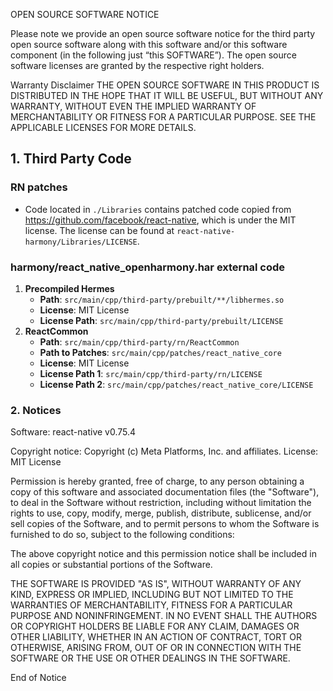 OPEN SOURCE SOFTWARE NOTICE

Please note we provide an open source software notice for the third party open source software along with this software and/or this software component (in the following just “this SOFTWARE”). The open source software licenses are granted by the respective right holders.

Warranty Disclaimer
THE OPEN SOURCE SOFTWARE IN THIS PRODUCT IS DISTRIBUTED IN THE HOPE THAT IT WILL BE USEFUL, BUT WITHOUT ANY WARRANTY, WITHOUT EVEN THE IMPLIED WARRANTY OF MERCHANTABILITY OR FITNESS FOR A PARTICULAR PURPOSE. SEE THE APPLICABLE LICENSES FOR MORE DETAILS.


## 1. Third Party Code
### RN patches
- Code located in `./Libraries` contains patched code copied from https://github.com/facebook/react-native, which is under the MIT license. The license can be found at `react-native-harmony/Libraries/LICENSE`.

### harmony/react_native_openharmony.har external code
1. **Precompiled Hermes**
   - **Path**: `src/main/cpp/third-party/prebuilt/**/libhermes.so`
   - **License**: MIT License
   - **License Path**: `src/main/cpp/third-party/prebuilt/LICENSE`
2. **ReactCommon**
   - **Path**: `src/main/cpp/third-party/rn/ReactCommon`
   - **Path to Patches**: `src/main/cpp/patches/react_native_core`
   - **License**: MIT License
   - **License Path 1**: `src/main/cpp/third-party/rn/LICENSE`
   - **License Path 2**: `src/main/cpp/patches/react_native_core/LICENSE`

### 2. Notices
Software: react-native v0.75.4

Copyright notice:
Copyright (c) Meta Platforms, Inc. and affiliates.
License: MIT License

Permission is hereby granted, free of charge, to any person obtaining a copy
of this software and associated documentation files (the "Software"), to deal
in the Software without restriction, including without limitation the rights
to use, copy, modify, merge, publish, distribute, sublicense, and/or sell
copies of the Software, and to permit persons to whom the Software is
furnished to do so, subject to the following conditions:

The above copyright notice and this permission notice shall be included in all
copies or substantial portions of the Software.

THE SOFTWARE IS PROVIDED "AS IS", WITHOUT WARRANTY OF ANY KIND, EXPRESS OR
IMPLIED, INCLUDING BUT NOT LIMITED TO THE WARRANTIES OF MERCHANTABILITY,
FITNESS FOR A PARTICULAR PURPOSE AND NONINFRINGEMENT. IN NO EVENT SHALL THE
AUTHORS OR COPYRIGHT HOLDERS BE LIABLE FOR ANY CLAIM, DAMAGES OR OTHER
LIABILITY, WHETHER IN AN ACTION OF CONTRACT, TORT OR OTHERWISE, ARISING FROM,
OUT OF OR IN CONNECTION WITH THE SOFTWARE OR THE USE OR OTHER DEALINGS IN THE
SOFTWARE.

End of Notice